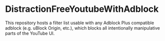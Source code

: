 # DistractionFreeYoutubeWithAdblock
This repository hosts a filter list usable with any Adblock Plus compatible adblock (e.g. uBlock Origin, etc.), which blocks all intentionally manipulative parts of the YouTube UI.
